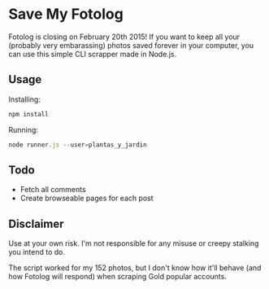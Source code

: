 # Save My Fotolog

Fotolog is closing on February 20th 2015! If you want to keep all your
(probably very embarassing) photos saved forever in your computer, you can
use this simple CLI scrapper made in Node.js.

## Usage

Installing:

```bash
npm install
```

Running:

```js
node runner.js --user=plantas_y_jardin
```

## Todo

* Fetch all comments
* Create browseable pages for each post

## Disclaimer

Use at your own risk. I'm not responsible for any misuse or creepy
stalking you intend to do.

The script worked for my 152 photos, but I don't know how it'll behave (and
how Fotolog will respond) when scraping Gold popular accounts.
